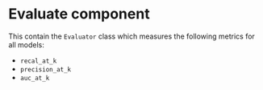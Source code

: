 # Evaluate component

This contain the `Evaluator` class which measures the following metrics for all models:
- `recal_at_k`
- `precision_at_k`
- `auc_at_k`
